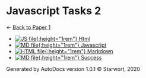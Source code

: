 # Javascript Tasks 2

← [Back to Paper 1](..)

- [![JS file](https://img.icons8.com/windows/512/4a90e2/js.png){:height="1rem"} Html](html.js)
- [![MD file](https://img.icons8.com/windows/512/4a90e2/regular-document.png){:height="1rem"} Javascript](javascript.html)
- [![HTML file](https://img.icons8.com/windows/512/4a90e2/regular-document.png){:height="1rem"} Markdown](markdown.html)
- [![MD file](https://img.icons8.com/windows/512/4a90e2/regular-document.png){:height="1rem"} Success](success.html)

Generated by AutoDocs version 1.0.1 © Starwort, 2020
